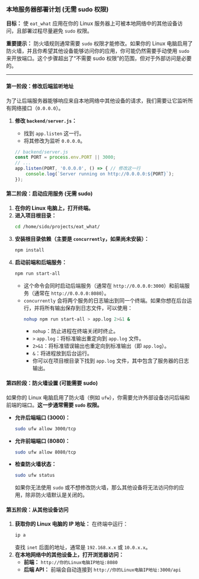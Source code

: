 ### 本地服务器部署计划 (无需 sudo 权限)

**目标：** 使 `eat_what` 应用在你的 Linux 服务器上可被本地网络中的其他设备访问，且部署过程尽量避免 `sudo` 权限。

**重要提示：** 防火墙规则通常需要 `sudo` 权限才能修改。如果你的 Linux 电脑启用了防火墙，并且你希望其他设备能够访问你的应用，你可能仍然需要手动使用 `sudo` 来开放端口。这个步骤超出了“不需要 sudo 权限”的范围，但对于外部访问是必要的。

---

#### **第一阶段：修改后端监听地址**

为了让后端服务器能够响应来自本地网络中其他设备的请求，我们需要让它监听所有网络接口（`0.0.0.0`）。

1.  **修改 `backend/server.js`：**
    *   找到 `app.listen` 这一行。
    *   将其修改为监听 `0.0.0.0`。

    ```javascript
    // backend/server.js
    const PORT = process.env.PORT || 3000;
    // ...
    app.listen(PORT, '0.0.0.0', () => { // 修改这一行
        console.log(`Server running on http://0.0.0.0:${PORT}`);
    });
    ```

#### **第二阶段：启动应用服务 (无需 sudo)**

1.  **在你的 Linux 电脑上，打开终端。**
2.  **进入项目根目录：**
    ```bash
    cd /home/sido/projects/eat_what/
    ```
3.  **安装根目录依赖（主要是 `concurrently`，如果尚未安装）：**
    ```bash
    npm install
    ```
4.  **启动前端和后端服务：**
    ```bash
    npm run start-all
    ```
    *   这个命令会同时启动后端服务（通常在 `http://0.0.0.0:3000`）和前端服务（通常在 `http://0.0.0.0:8080`）。
    *   `concurrently` 会将两个服务的日志输出到同一个终端。如果你想在后台运行，并将所有输出保存到日志文件，可以使用：
        ```bash
        nohup npm run start-all > app.log 2>&1 &
        ```
        *   `nohup`：防止进程在终端关闭时终止。
        *   `>` `app.log`：将标准输出重定向到 `app.log` 文件。
        *   `2>&1`：将标准错误输出也重定向到标准输出（即 `app.log`）。
        *   `&`：将进程放到后台运行。
        *   你可以在项目根目录下找到 `app.log` 文件，其中包含了服务器的日志输出。

#### **第四阶段：防火墙设置 (可能需要 sudo)**

如果你的 Linux 电脑启用了防火墙（例如 `ufw`），你需要允许外部设备访问后端和前端的端口。**这一步通常需要 `sudo` 权限。**

*   **允许后端端口 (3000)：**
    ```bash
    sudo ufw allow 3000/tcp
    ```
*   **允许前端端口 (8080)：**
    ```bash
    sudo ufw allow 8080/tcp
    ```
*   **检查防火墙状态：**
    ```bash
    sudo ufw status
    ```
    如果你无法使用 `sudo` 或不想修改防火墙，那么其他设备将无法访问你的应用，除非防火墙默认是关闭的。

#### **第五阶段：从其他设备访问**

1.  **获取你的 Linux 电脑的 IP 地址：**
    在终端中运行：
    ```bash
    ip a
    ```
    查找 `inet` 后面的地址，通常是 `192.168.x.x` 或 `10.0.x.x`。
2.  **在本地网络中的其他设备上，打开浏览器访问：**
    *   **前端：** `http://你的Linux电脑IP地址:8080`
    *   **后端 API：** 前端会自动连接到 `http://你的Linux电脑IP地址:3000/api`
